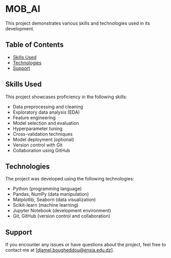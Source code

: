 # MOB_AI

This project demonstrates various skills and technologies used in its development.

## Table of Contents

- [Skills Used](#skills-used)
- [Technologies](#technologies)
- [Support](#support)

## Skills Used

This project showcases proficiency in the following skills:

- Data preprocessing and cleaning
- Exploratory data analysis (EDA)
- Feature engineering
- Model selection and evaluation
- Hyperparameter tuning
- Cross-validation techniques
- Model deployment (optional)
- Version control with Git
- Collaboration using GitHub

## Technologies

The project was developed using the following technologies:

- Python (programming language)
- Pandas, NumPy (data manipulation)
- Matplotlib, Seaborn (data visualization)
- Scikit-learn (machine learning)
- Jupyter Notebook (development environment)
- Git, GitHub (version control and collaboration)

## Support

If you encounter any issues or have questions about the project, feel free to contact me at [djamel.bougheddou@ensia.edu.dz].
